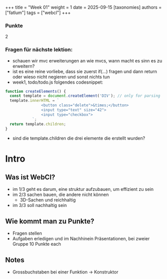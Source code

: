 +++
title = "Week 01"
weight = 1
date = 2025-09-15
[taxonomies]
authors = ["fatlum"]
tags = ["webcl"]
+++

### Punkte
2

### Fragen für nächste lektion:
- schauen wir mvc erweiterungen an wie mvcs, wann macht es sinn es zu erweitern?
- ist es eine reine vorliebe, dass sie zuerst if(...) fragen und dann return oder wieso nicht negieren und sonst nichts tun
- week1, todo/todo.js folgendes codesnippet:
```js
function createElements() {
  const template = document.createElement('DIV'); // only for parsing
  template.innerHTML = `
                <button class="delete">&times;</button>
                <input type="text" size="42">
                <input type="checkbox">            
            `;
  return template.children;
}
```
- sind die template.children die drei elemente die erstellt wurden?

# Intro

## Was ist WebCl?
- im 1/3 geht es darum, eine struktur aufzubauen, um effizient zu sein 
- im 2/3 sachen bauen, die andere nicht können
  - 3D-Sachen und reichhaltig
- im 3/3 soll nachhaltig sein

## Wie kommt man zu Punkte?
- Fragen stellen
- Aufgaben erledigen und im Nachhinein Präsentationen, bei zweier Gruppe 10 Punkte each

## Notes
- Grossbuchstaben bei einer Funktion -> Konstruktor


